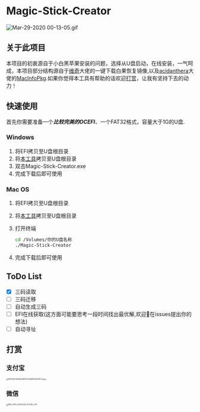 # Magic-Stick-Creator

![Mar-29-2020 00-13-05.gif](https://i.loli.net/2020/03/29/I1kQhAZyH9NYiPs.gif)

## 关于此项目

本项目的初衷源自于小白黑苹果安装的问题，选择从U盘启动，在线安装，一气呵成，本项目部分结构源自于[维奇](https://www.jianshu.com/u/82ec04331356)大佬的一键下载白果恢复镜像,以及[acidanthera](https://github.com/acidanthera)大佬的[MacInfoPkg](https://github.com/acidanthera/MacInfoPkg).如果你觉得本工具有帮助的话欢迎[打赏](#打赏)，让我有坚持下去的动力！

## 快速使用

首先你需要准备一个***比较完美的OCEFI***、一个FAT32格式，容量大于1G的U盘.

### Windows

1. 将EFI拷贝至U盘根目录
2. 将[本工具](https://github.com/Max-Cheng/Magic-Stick-Creator/releases)拷贝至U盘根目录
3. 双击Magic-Stick-Creator.exe
4. 完成下载后即可使用

### Mac OS

1. 将EFI拷贝至U盘根目录

2. 将[本工具](https://github.com/Max-Cheng/Magic-Stick-Creator/releases)拷贝至U盘根目录

3. 打开终端

   ```bash
   cd /Volumes/你的U盘名称
   ./Magic-Stick-Creator
   ```

4. 完成下载后即可使用

## ToDo List

- [x] 三码读取
- [ ] 三码迁移
- [ ] 自动生成三码
- [ ] EFI在线获取(这方面可能要思考一段时间找出最优解,欢迎👏在issues提出你的想法)
- [ ] 自动寻址

## 打赏
### 支付宝
<img src="https://i.loli.net/2020/03/28/zhEjeOA67TfkNr5.jpg" alt="9F403FF45FAD20BFFF634995C8F35E73.png" style="zoom:33%;" />

### 微信
<img src="https://i.loli.net/2020/03/28/BGs2fRzEKSWcexv.jpg" alt="IMG_0454_20200328-233136_.JPG" style="zoom:33%;" />